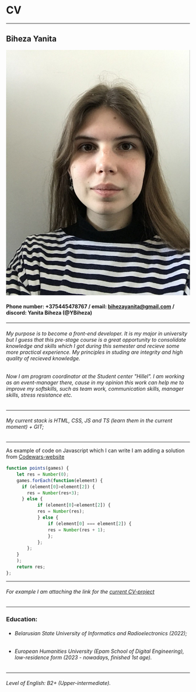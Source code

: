 # CV
***
## Biheza Yanita
![Photo](./photo_2024-06-29_22-17-12.jpg)
#### Phone number: +375445478767 / email: bihezayanita@gmail.com / discord: Yanita Biheza (@YBiheza)
---
###### My purpose is to become a front-end developer. It is my major in university but I guess that this pre-stage course is a great opportunity to consolidate knowledge and skills which I got during this semester and recieve some more practical experience. My principles in studing are integrity and high quality of recieved knowledge. 
###### Now I am program coordinator at the Student center "Hillel". I am working as an event-manager there, cause in my opinion this work can help me to improve my softskills, such as team work, communication skills, manager skills, stress resistance etc.
---
###### My current stack is HTML, CSS, JS and TS (learn them in the current moment) + GIT;
---
As example of code on Javascript which I can write I am adding a solution from [Codewars-website](https://www.codewars.com/dashboard)
``` javascript
function points(games) {
    let res = Number(0);
    games.forEach(function(element) {
      if (element[0]>element[2]) {
        res = Number(res+3);
      } else { 
            if (element[0]<element[2]) {
            res = Number(res);
            } else {
                if (element[0] === element[2]) {
                res = Number(res + 1);
                };
            };
        };
    }
    );
    return res;
};
```
---
###### For example I am attaching the link for the [current CV-project](https://github.com/YBiheza/rsschool-cv/blob/gh-pages/cv.md)
---
### **Education:** 
* ###### Belarusian State University of Informatics and Radioelectronics (2022); 
* ###### European Humanities University (Epam School of Digital Engineering), low-residence form (2023 - nowadays, finished 1st age).
--- 
###### Level of English: B2+ (Upper-intermediate). 